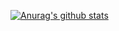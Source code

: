 [![Anurag's github stats](https://github-readme-stats.vercel.app/api?username=EmmaCCC&count_private=true&show_icons=true)](https://github.com/anuraghazra/github-readme-stats)
